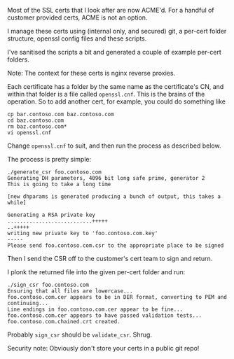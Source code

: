 Most of the SSL certs that I look after are now ACME'd.  For a handful of customer provided certs, ACME is not an option.

I manage these certs using (internal only, and secured) git, a per-cert folder structure, openssl config files and these scripts.

I've sanitised the scripts a bit and generated a couple of example per-cert folders.

Note: The context for these certs is nginx reverse proxies.

Each certificate has a folder by the same name as the certificate's CN, and within that folder is a file called `openssl.cnf`.  This is the brains of the operation.
So to add another cert, for example, you could do something like

```
cp bar.contoso.com baz.contoso.com
cd baz.contoso.com
rm baz.contoso.com*
vi openssl.cnf
```

Change `openssl.cnf` to suit, and then run the process as described below.

The process is pretty simple:

```
./generate_csr foo.contoso.com
Generating DH parameters, 4096 bit long safe prime, generator 2
This is going to take a long time

[new dhparams is generated producing a bunch of output, this takes a while]

Generating a RSA private key
...........................+++++
..+++++
writing new private key to 'foo.contoso.com.key'
-----
Please send foo.contoso.com.csr to the appropriate place to be signed
```

Then I send the CSR off to the customer's cert team to sign and return.

I plonk the returned file into the given per-cert folder and run:

```
./sign_csr foo.contoso.com
Ensuring that all files are lowercase...
foo.contoso.com.cer appears to be in DER format, converting to PEM and continuing...
Line endings in foo.contoso.com.cer appear to be fine...
foo.contoso.com.cer appears to have passed validation tests...
foo.contoso.com.chained.crt created.
```

Probably `sign_csr` should be `validate_csr`.  Shrug.

Security note: Obviously don't store your certs in a public git repo!
